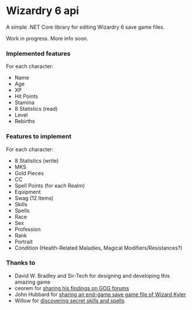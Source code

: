 # Wizardry 6 api

A simple .NET Core library for editing Wizardry 6 save game files.

Work in progress. More info soon.

### Implemented features

For each character:
* Name
* Age
* XP
* Hit Points
* Stamina
* 8 Statistics (read)
* Level
* Rebirths

### Features to implement

For each character:
* 8 Statistics (write)
* MKS
* Gold Pieces
* CC
* Spell Points (for each Realm)
* Equipment
* Swag (12 Items)
* Skills
* Spells
* Race
* Sex
* Profession
* Rank
* Portrait
* Condition (Health-Related Maladies, Magical Modifiers/Resistances?)

### Thanks to

* David W. Bradley and Sir-Tech for designing and developing this amazing game
* ceorem for [sharing his findings on GOG forums](https://www.gog.com/forum/wizardry_series/cosmic_forge_editor_how_to_edit_character_stats_in_wiz6_wiz7_savegame_files/post2)
* John Hubbard for [sharing an end-game save game file of Wizard Kyler](https://www.tk421.net/wizardry/files.shtml)
* Willow for [discovering secret skills and spells](http://www.softwarespecialties.com/dcforum/DCForumID5/86.html)